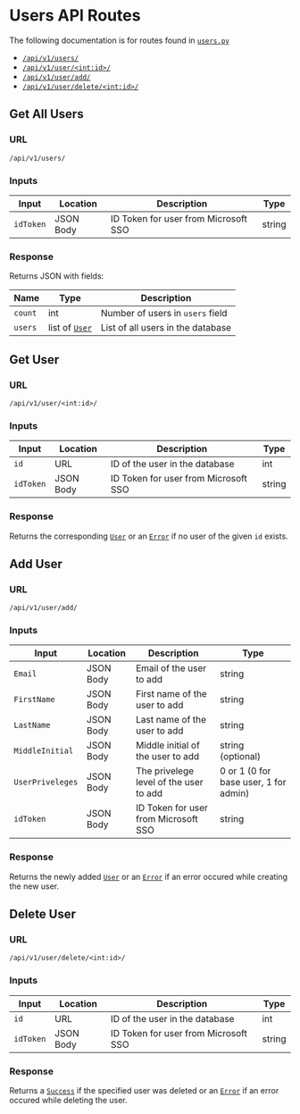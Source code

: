# Users API Routes

The following documentation is for routes found in [`users.py`](/flask-server/routes/users.py)
* [`/api/v1/users/`](#get-all-users)
* [`/api/v1/user/<int:id>/`](#get-user)
* [`/api/v1/user/add/`](#add-user)
* [`/api/v1/user/delete/<int:id>/`](#delete-user)

## Get All Users

### URL

`/api/v1/users/`

### Inputs

| Input | Location | Description | Type |
| ----- | -------- | ----------- | ---- |
| `idToken` | JSON Body | ID Token for user from Microsoft SSO | string |

### Response

Returns JSON with fields:

| Name | Type | Description |
| ---- | ---- | ----------- |
| `count` | int | Number of users in `users` field |
| `users` | list of [`User`](../types/User.md) | List of all users in the database |

## Get User

### URL

`/api/v1/user/<int:id>/`

### Inputs

| Input | Location | Description | Type |
| ----- | -------- | ----------- | ---- |
| `id` | URL | ID of the user in the database | int |
| `idToken` | JSON Body | ID Token for user from Microsoft SSO | string |

### Response

Returns the corresponding [`User`](../types/User.md) or an [`Error`](../types/Error.md) if no user of the given `id` exists.

## Add User

### URL

`/api/v1/user/add/`

### Inputs

| Input | Location | Description | Type |
| ----- | -------- | ----------- | ---- |
| `Email` | JSON Body | Email of the user to add | string |
| `FirstName` | JSON Body | First name of the user to add | string |
| `LastName` | JSON Body | Last name of the user to add | string |
| `MiddleInitial` | JSON Body | Middle initial of the user to add | string (optional) |
| `UserPriveleges` | JSON Body | The privelege level of the user to add | 0 or 1 (0 for base user, 1 for admin) |
| `idToken` | JSON Body | ID Token for user from Microsoft SSO | string |

### Response

Returns the newly added [`User`](../types/User.md) or an [`Error`](../types/Error.md) if an error occured while creating the new user.

## Delete User

### URL

`/api/v1/user/delete/<int:id>/`

### Inputs

| Input | Location | Description | Type |
| ----- | -------- | ----------- | ---- |
| `id` | URL | ID of the user in the database | int |
| `idToken` | JSON Body | ID Token for user from Microsoft SSO | string |

### Response

Returns a [`Success`](../types/Success.md) if the specified user was deleted or an [`Error`](../types/Error.md) if an error occured while deleting the user.